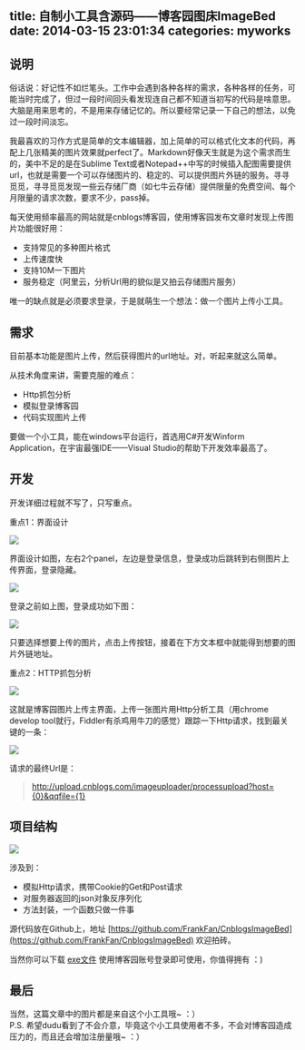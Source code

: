 title: 自制小工具含源码——博客园图床ImageBed
date: 2014-03-15 23:01:34
categories: myworks
---

## 说明
俗话说：好记性不如烂笔头。工作中会遇到各种各样的需求，各种各样的任务，可能当时完成了，但过一段时间回头看发现连自己都不知道当初写的代码是啥意思。大脑是用来思考的，不是用来存储记忆的。所以要经常记录一下自己的想法，以免过一段时间淡忘。

我最喜欢的习作方式是简单的文本编辑器，加上简单的可以格式化文本的代码，再配上几张精美的图片效果就perfect了。Markdown好像天生就是为这个需求而生的，美中不足的是在Sublime Text或者Notepad++中写的时候插入配图需要提供url，也就是需要一个可以存储图片的、稳定的、可以提供图片外链的服务。寻寻觅觅，寻寻觅觅发现一些云存储厂商（如七牛云存储）提供限量的免费空间、每个月限量的请求次数，要求不少，pass掉。

每天使用频率最高的网站就是cnblogs博客园，使用博客园发布文章时发现上传图片功能很好用：

- 支持常见的多种图片格式
- 上传速度快
- 支持10M一下图片
- 服务稳定（阿里云，分析Url用的貌似是又拍云存储图片服务）

唯一的缺点就是必须要求登录，于是就萌生一个想法：做一个图片上传小工具。

## 需求
目前基本功能是图片上传，然后获得图片的url地址。对，听起来就这么简单。

从技术角度来讲，需要克服的难点：

- Http抓包分析
- 模拟登录博客园
- 代码实现图片上传

要做一个小工具，能在windows平台运行，首选用C#开发Winform Application，在宇宙最强IDE——Visual Studio的帮助下开发效率最高了。

## 开发
开发详细过程就不写了，只写重点。

重点1：界面设计

![][1]

界面设计如图，左右2个panel，左边是登录信息，登录成功后跳转到右侧图片上传界面，登录隐藏。

![][2]

登录之前如上图，登录成功如下图：

![][3]

只要选择想要上传的图片，点击上传按钮，接着在下方文本框中就能得到想要的图片外链地址。

重点2：HTTP抓包分析

![][4]

这就是博客园图片上传主界面，上传一张图片用Http分析工具（用chrome develop tool就行，Fiddler有杀鸡用牛刀的感觉）跟踪一下Http请求，找到最关键的一条：

![][5]

请求的最终Url是：
> http://upload.cnblogs.com/imageuploader/processupload?host={0}&qqfile={1}

## 项目结构
![][6]

涉及到：

* 模拟Http请求，携带Cookie的Get和Post请求
* 对服务器返回的json对象反序列化
* 方法封装，一个函数只做一件事

源代码放在Github上，地址 [https://github.com/FrankFan/CnblogsImageBed](https://github.com/FrankFan/CnblogsImageBed) 
欢迎拍砖。

当然你可以下载 [exe文件](https://github.com/FrankFan/CnblogsImageBed/releases/download/v2.0/CnblogsImageBed.exe) 使用博客园账号登录即可使用，你值得拥有 ：)

## 最后
当然，这篇文章中的图片都是来自这个小工具哦~ ：） <br />
P.S. 希望dudu看到了不会介意，毕竟这个小工具使用者不多，不会对博客园造成压力的，而且还会增加注册量哦~ ：）


  [1]: http://images.cnitblog.com/other/282019/201403/151439438553796
  [2]: http://images.cnitblog.com/other/282019/201403/151442576052938
  [3]: http://images.cnitblog.com/other/282019/201403/151444083246499
  [4]: http://images.cnitblog.com/other/282019/201403/151448179803028
  [5]: http://images.cnitblog.com/other/282019/201403/200025517407526
  [6]: http://images.cnitblog.com/other/282019/201403/151506322931344

